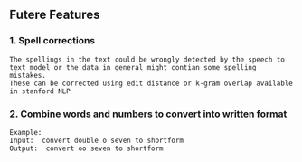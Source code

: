 ## Futere Features

### 1. Spell corrections

```
The spellings in the text could be wrongly detected by the speech to text model or the data in general might contian some spelling mistakes.
These can be corrected using edit distance or k-gram overlap available in stanford NLP
```

### 2. Combine words and numbers to convert into written format

```
Example: 
Input:  convert double o seven to shortform
Output:  convert oo seven to shortform
```
